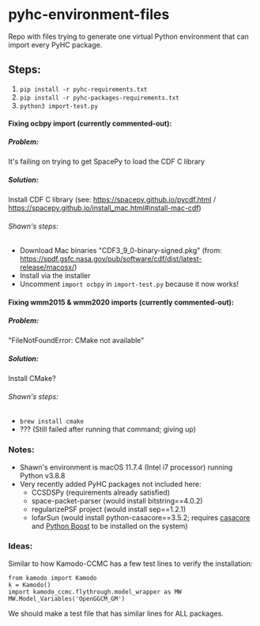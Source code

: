 # pyhc-environment-files

Repo with files trying to generate one virtual Python environment that can import every PyHC package.

## Steps:
1. `pip install -r pyhc-requirements.txt`
2. `pip install -r pyhc-packages-requirements.txt`
3. `python3 import-test.py` 

#### Fixing ocbpy import (currently commented-out):
##### Problem: 
It's failing on trying to get SpacePy to load the CDF C library
##### Solution: 
Install CDF C library (see: https://spacepy.github.io/pycdf.html / https://spacepy.github.io/install_mac.html#install-mac-cdf)
###### Shawn's steps:
 - Download Mac binaries "CDF3_9_0-binary-signed.pkg" (from: https://spdf.gsfc.nasa.gov/pub/software/cdf/dist/latest-release/macosx/)
 - Install via the installer
 - Uncomment `import ocbpy` in `import-test.py` because it now works!

#### Fixing wmm2015 & wmm2020 imports (currently commented-out):
##### Problem: 
"FileNotFoundError: CMake not available"
##### Solution: 
Install CMake?
###### Shawn's steps:
 - `brew install cmake`
 - ??? (Still failed after running that command; giving up)


### Notes:
 - Shawn's environment is macOS 11.7.4 (Intel i7 processor) running Python v3.8.8
 - Very recently added PyHC packages not included here:
   - CCSDSPy (requirements already satisfied)
   - space-packet-parser (would install bitstring==4.0.2)
   - regularizePSF project (would install sep==1.2.1)
   - lofarSun (would install python-casacore==3.5.2; requires [casacore](https://github.com/casacore/casacore) and [Python Boost](http://boostorg.github.io/python/doc/html/index.html) to be installed on the system)

### Ideas: 
Similar to how Kamodo-CCMC has a few test lines to verify the installation:

```
from kamodo import Kamodo
k = Kamodo()  
import kamodo_ccmc.flythrough.model_wrapper as MW  
MW.Model_Variables('OpenGGCM_GM')
```

We should make a test file that has similar lines for ALL packages.
